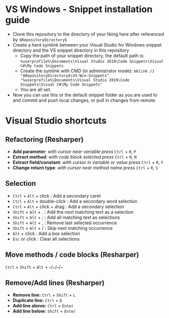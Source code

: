 # VS Windows - Snippet installation guide
- Clone this repository to the directory of your liking here after referenced by `$RepositoryDirectory$`
- Create a hard symlink between your Visual Studio for Windows snippet directory and the VS snippet directory in this repository
    - Copy the path of your snippet directory, the default path is: `%userprofile%\Documents\Visual Studio 2019\Code Snippets\Visual C#\My Code Snippets`
    - Create the symlink with CMD (in administrator mode): `mklink /J "$RepositoryDirectory$\VS-Win-Snippets" "%userprofile%\Documents\Visual Studio 2019\Code Snippets\Visual C#\My Code Snippets"`
    - You are all set.
- Now you can use this or the default snippet folder as you are used to and commit and push local changes, or pull in changes from remote

# Visual Studio shortcuts

## Refactoring (Resharper)
- **Add parameter**: _with cursor near variable press_ `Ctrl` + `R`, `P`
- **Extract method**: _with code block selected press_ `Ctrl` + `R`, `M`
- **Extract field/constant**: _with cursor in variable or value press_ `Ctrl` + `R`, `F`
- **Change return type**: _with cursor near method name press_ `Ctrl` + `R`, `S`

## Selection

- `Ctrl` + `Alt` + click : Add a secondary caret
- `Ctrl` + `Alt` + double-click : Add a secondary word selection
- `Ctrl` + `Alt` + click + drag : Add a secondary selection
- `Shift` + `Alt` + . : Add the next matching text as a selection
- `Shift` + `Alt` + ; : Add all matching text as selections
- `Shift` + `Alt` + , : Remove last selected occurrence
- `Shift` + `Alt` + / : Skip next matching occurrence
- `Alt` + click : Add a box selection
- `Esc` or click : Clear all selections

## Move methods / code blocks (Resharper)
`Ctrl` + `Shift` + `Alt` + `↑`/`↓`/`←`/`→`

## Remove/Add lines (Resharper)
- **Remove line:** `Ctrl` + `Shift` + `L`
- **Duplicate line:** `Ctrl` + `D`
- **Add line above:** `Ctrl` + `Enter`
- **Add line below:** `Shift` + `Enter`
